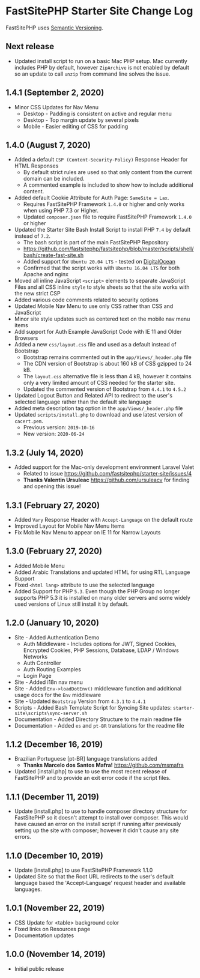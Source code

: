 # FastSitePHP Starter Site Change Log

FastSitePHP uses [Semantic Versioning](https://docs.npmjs.com/about-semantic-versioning).

## Next release

* Updated install script to run on a basic Mac PHP setup. Mac currently includes PHP by default, however `ZipArchive` is not enabled by default so an update to call `unzip` from command line solves the issue.

## 1.4.1 (September 2, 2020)

* Minor CSS Updates for Nav Menu
  * Desktop - Padding is consistent on active and regular menu
  * Desktop - Top margin update by several pixels
  * Mobile - Easier editing of CSS for padding

## 1.4.0 (August 7, 2020)

* Added a default `CSP (Content-Security-Policy)` Response Header for HTML Responses
  * By default strict rules are used so that only content from the current domain can be included.
  * A commented example is included to show how to include additional content.
* Added default Cookie Attribute for Auth Page: `SameSite = Lax`.
  * Requires FastSitePHP Framework `1.4.0` or higher and only works when using PHP 7.3 or Higher.
  * Updated `composer.json` file to require FastSitePHP Framework `1.4.0` or higher
* Updated the Starter Site Bash Install Script to install PHP `7.4` by default instead of `7.2`.
  * The bash script is part of the main FastSitePHP Repository
  * https://github.com/fastsitephp/fastsitephp/blob/master/scripts/shell/bash/create-fast-site.sh
  * Added support for `Ubuntu 20.04 LTS` - tested on [DigitalOcean](https://www.digitalocean.com/)
  * Confirmed that the script works with `Ubuntu 16.04 LTS` for both Apache and nginx
* Moved all inline JavaScript `<script>` elements to separate JavaScript Files and all CSS inline `style` to style sheets so that the site works with the new strict CSP
* Added various code comments related to security options
* Updated Mobile Nav Menu to use only CSS rather than CSS and JavaScript
* Minor site style updates such as centered text on the mobile nav menu items
* Add support for Auth Example JavaScript Code with IE 11 and Older Browsers
* Added a new `css/layout.css` file and used as a default instead of Bootstrap
  * Bootstrap remains commented out in the `app/Views/_header.php` file
  * The CDN version of Bootstrap is about 160 kB of CSS gzipped to 24 kB.
  * The `layout.css` alternative file is less than 4 kB, however it contains only a very limited amount of CSS needed for the starter site.
  * Updated the commented version of Bootstrap from `4.4.1` to `4.5.2`
* Updated Logout Button and Related API to redirect to the user's selected language rather than the default site language
* Added meta description tag option in the `app/Views/_header.php` file
* Updated `scripts/install.php` to download and use latest version of `cacert.pem`.
  * Previous version: `2019-10-16`
  * New version: `2020-06-24`

## 1.3.2 (July 14, 2020)

* Added support for the Mac-only development environment Laravel Valet
  * Related to issue https://github.com/fastsitephp/starter-site/issues/4
  * **Thanks Valentin Ursuleac** https://github.com/ursuleacv for finding and opening this issue!

## 1.3.1 (February 27, 2020)

* Added `Vary` Response Header with `Accept-Language` on the default route
* Improved Layout for Mobile Nav Menu Items
* Fix Mobile Nav Menu to appear on IE 11 for Narrow Layouts

## 1.3.0 (February 27, 2020)

* Added Mobile Menu
* Added Arabic Translations and updated HTML for using RTL Language Support
* Fixed `<html lang>` attribute to use the selected language
* Added Support for PHP `5.3`. Even though the PHP Group no longer supports PHP 5.3 it is installed on many older servers and some widely used versions of Linux still install it by default.

## 1.2.0 (January 10, 2020)

* Site - Added Authentication Demo
  * Auth Middleware - Includes options for JWT, Signed Cookies, Encrypted Cookies, PHP Sessions, Database, LDAP / Windows Networks
  * Auth Controller
  * Auth Routing Examples
  * Login Page
* Site - Added i18n nav menu
* Site - Added `Env->loadDotEnv()` middleware function and additional usage docs for the `Env` middleware
* Site - Updated `Bootstrap` Version from `4.3.1` to `4.4.1`
* Scripts - Added Bash Template Script for Syncing Site updates: `starter-site\scripts\sync-server.sh`
* Documentation - Added Directory Structure to the main readme file
* Documentation - Added `es` and `pt-BR` translations for the readme file

## 1.1.2 (December 16, 2019)

* Brazilian Portuguese [pt-BR] language translations added
  * **Thanks Marcelo dos Santos Mafra!** https://github.com/msmafra
* Updated [install.php] to use to use the most recent release of FastSitePHP and to provide an exit error code if the script files.

## 1.1.1 (December 11, 2019)

* Update [install.php] to use to handle composer directory structure for FastSitePHP so it doesn't attempt to install over composer. This would have caused an error on the install script if running after previously setting up the site with composer; however it didn't cause any site errors.

## 1.1.0 (December 10, 2019)

* Update [install.php] to use FastSitePHP Framework 1.1.0
* Updated Site so that the Root URL redirects to the user's default language based the 'Accept-Language' request header and available languages.

## 1.0.1 (November 22, 2019)

* CSS Update for &lt;table&gt; background color
* Fixed links on Resources page
* Documentation updates

## 1.0.0 (November 14, 2019)

* Initial public release
